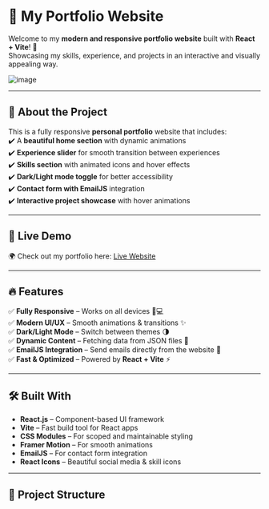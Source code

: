 # 🚀 My Portfolio Website

Welcome to my **modern and responsive portfolio website** built with **React + Vite**! 🌟  
Showcasing my skills, experience, and projects in an interactive and visually appealing way.  

![image](https://github.com/user-attachments/assets/7ac97f6c-25dd-44ec-8c9f-3320432c8371)


---

## 📜 **About the Project**
This is a fully responsive **personal portfolio** website that includes:  
✔️ A **beautiful home section** with dynamic animations  
✔️ **Experience slider** for smooth transition between experiences  
✔️ **Skills section** with animated icons and hover effects  
✔️ **Dark/Light mode toggle** for better accessibility  
✔️ **Contact form with EmailJS** integration  
✔️ **Interactive project showcase** with hover animations  

---

## 🚀 **Live Demo**
🌍 Check out my portfolio here: [Live Website](https://mihirkaushalbhatt.netlify.app/)  

---

## 🔥 **Features**
✅ **Fully Responsive** – Works on all devices 📱💻  
✅ **Modern UI/UX** – Smooth animations & transitions ✨  
✅ **Dark/Light Mode** – Switch between themes 🌗  
✅ **Dynamic Content** – Fetching data from JSON files 📁  
✅ **EmailJS Integration** – Send emails directly from the website 📩  
✅ **Fast & Optimized** – Powered by **React + Vite** ⚡  

---

## 🛠️ **Built With**
- **React.js** – Component-based UI framework  
- **Vite** – Fast build tool for React apps  
- **CSS Modules** – For scoped and maintainable styling  
- **Framer Motion** – For smooth animations  
- **EmailJS** – For contact form integration  
- **React Icons** – Beautiful social media & skill icons  

---

## 📂 **Project Structure**
